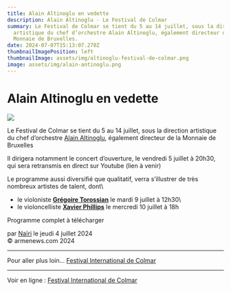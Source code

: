 ```yaml
---
title: Alain Altinoglu en vedette
description: Alain Altinoglu - Le Festival de Colmar
summary: Le Festival de Colmar se tient du 5 au 14 juillet, sous la direction
  artistique du chef d’orchestre Alain Altinoglu, également directeur de la
  Monnaie de Bruxelles.
date: 2024-07-07T15:13:07.270Z
thumbnailImagePosition: left
thumbnailImage: assets/img/altinoglu-festival-de-colmar.png
image: assets/img/alain-antinoglu.png
---
```



# Alain Altinoglu en vedette



![](https://www.armenews.com/IMG/arton117553.png)

Le Festival de Colmar se tient du 5 au 14 juillet, sous la direction artistique du chef d’orchestre [Alain Altinoglu](https://www.festival-colmar.com/fr/component/zoo/item/alain-altinoglu?Itemid=335), également directeur de la Monnaie de Bruxelles

Il dirigera notamment le concert d’ouverture, le vendredi 5 juillet à 20h30, qui sera retransmis en direct sur Youtube (lien à venir)

Le programme aussi diversifié que qualitatif, verra s’illustrer de très nombreux artistes de talent, dont\
* le violoniste **[Grégoire Torossian](https://www.festival-colmar.com/fr/component/zoo/item/gregoire-torossian?Itemid=335)** le mardi 9 juillet à 12h30\
* le violoncelliste **[Xavier Phillips](https://www.festival-colmar.com/fr/component/zoo/item/xavier-phillips?Itemid=335)** le mercredi 10 juillet à 18h

Programme complet à télécharger[](https://www.armenews.com/IMG/pdf/a/e/0/documentation-fic2024-fr.pdf "pdf/a/e/0/documentation-fic2024-fr.pdf")

par [Naïri](https://www.armenews.com/spip.php?page=auteur&id_auteur=475) le jeudi 4 juillet 2024\
© armenews.com 2024



- - -

Pour aller plus loin... [Festival International de Colmar](https://www.festival-colmar.com/fr/)

- - -

Voir en ligne : [Festival International de Colmar](https://www.festival-colmar.com/fr/)

<!--EndFragment-->